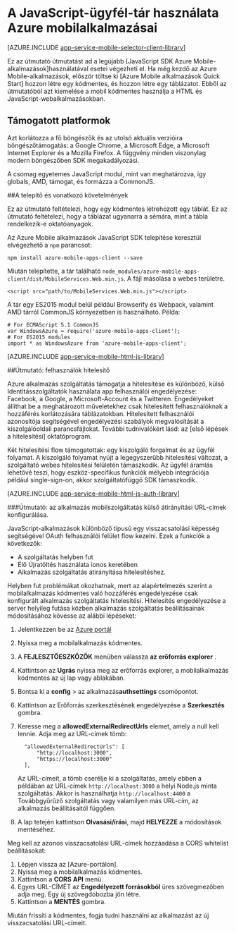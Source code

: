 <properties
    pageTitle="A JavaScript SDK használatáról az Azure mobilalkalmazások"
    description="V Azure Mobile-alkalmazások használatát mikéntjéről"
    services="app-service\mobile"
    documentationCenter="javascript"
    authors="adrianhall"
    manager="erikre"
    editor=""/>

<tags
    ms.service="app-service-mobile"
    ms.workload="mobile"
    ms.tgt_pltfrm="html"
    ms.devlang="javascript"
    ms.topic="article"
    ms.date="10/01/2016"
    ms.author="adrianha"/>

# <a name="how-to-use-the-javascript-client-library-for-azure-mobile-apps"></a>A JavaScript-ügyfél-tár használata Azure mobilalkalmazásai

[AZURE.INCLUDE [app-service-mobile-selector-client-library](../../includes/app-service-mobile-selector-client-library.md)]

Ez az útmutató útmutatást ad a legújabb [JavaScript SDK Azure Mobile-alkalmazások]használatával esetei végezheti el. Ha még kezdő az Azure Mobile-alkalmazások, először töltse ki [Azure Mobile alkalmazások Quick Start] hozzon létre egy kódmentes, és hozzon létre egy táblázatot. Ebből az útmutatóból azt kiemelése a mobil kódmentes használja a HTML és JavaScript-webalkalmazásokban.

## <a name="supported-platforms"></a>Támogatott platformok

Azt korlátozza a fő böngészők és az utolsó aktuális verzióira böngészőtámogatás: a Google Chrome, a Microsoft Edge, a Microsoft Internet Explorer és a Mozilla Firefox.  A függvény minden viszonylag modern böngészőben SDK megakadályozási.

A csomag egyetemes JavaScript modul, mint van meghatározva, így globals, AMD, támogat, és formázza a CommonJS.

##<a name="Setup"></a>A telepítő és vonatkozó követelmények

Ez az útmutató feltételezi, hogy egy kódmentes létrehozott egy táblát. Ez az útmutató feltételezi, hogy a táblázat ugyanarra a sémára, mint a tábla rendelkezik-e oktatóanyagok.

Az Azure Mobile alkalmazások JavaScript SDK telepítése keresztül elvégezhető a `npm` parancsot:

```
npm install azure-mobile-apps-client --save
```

Miután telepítette, a tár található `node_modules/azure-mobile-apps-client/dist/MobileServices.Web.min.js`.  A fájl másolása a webes területre.

```
<script src="path/to/MobileServices.Web.min.js"></script>
```

A tár egy ES2015 modul belül például Browserify és Webpack, valamint AMD tárról CommonJS környezetben is használható.  Példa:

```
# For ECMAScript 5.1 CommonJS
var WindowsAzure = require('azure-mobile-apps-client');
# For ES2015 modules
import * as WindowsAzure from 'azure-mobile-apps-client';
```

[AZURE.INCLUDE [app-service-mobile-html-js-library](../../includes/app-service-mobile-html-js-library.md)]

##<a name="auth"></a>Útmutató: felhasználók hitelesítő

Azure alkalmazás szolgáltatás támogatja a hitelesítése és különböző, külső Identitásszolgáltatók használata app felhasználói engedélyezése: Facebook, a Google, a Microsoft-Account és a Twitteren. Engedélyeket állíthat be a meghatározott műveletekhez csak hitelesített felhasználóknak a hozzáférés korlátozására táblázatokban. Hitelesített felhasználói azonosítója segítségével engedélyezési szabályok megvalósítását a kiszolgálóoldali parancsfájlokat. További tudnivalókért lásd: az [első lépések a hitelesítési] oktatóprogram.

Két hitelesítési flow támogatottak: egy kiszolgáló forgalmat és az ügyfél folyamat.  A kiszolgáló folyamat nyújt a legegyszerűbb hitelesítési változat, a szolgáltató webes hitelesítési felületén támaszkodik. Az ügyfél áramlás lehetővé teszi, hogy eszköz-specifikus funkciók mélyebb integrációja például single-sign-on, akkor szolgáltatófüggő SDK támaszkodik.

[AZURE.INCLUDE [app-service-mobile-html-js-auth-library](../../includes/app-service-mobile-html-js-auth-library.md)]

###<a name="configure-external-redirect-urls"></a>Útmutató: az alkalmazás mobilszolgáltatás külső átirányítási URL-címek konfigurálása.

JavaScript-alkalmazások különböző típusú egy visszacsatolási képesség segítségével OAuth felhasználói felület flow kezelni.  Ezek a funkciók a következők:

* A szolgáltatás helyben fut
* Élő Újratöltés használata ionos keretében
* Alkalmazás szolgáltatás átirányítása hitelesítéshez. 

Helyben fut problémákat okozhatnak, mert az alapértelmezés szerint a mobilalkalmazás kódmentes való hozzáférés engedélyezése csak konfigurált alkalmazás szolgáltatás hitelesítési. Hitelesítés engedélyezése a server helyileg futása közben alkalmazás szolgáltatás beállításainak módosításához kövesse az alábbi lépéseket:

1. Jelentkezzen be az [Azure portál]
2. Nyissa meg a mobilalkalmazás kódmentes.
3. A **FEJLESZTŐESZKÖZÖK** menüben válassza **az erőforrás explorer** .
4. Kattintson az **Ugrás** nyissa meg az erőforrás explorer, a mobilalkalmazás kódmentes az új lap vagy ablakában.
5. Bontsa ki a **config** > az alkalmazás**authsettings** csomópontot.
6. Kattintson az Erőforrás szerkesztésének engedélyezése a **Szerkesztés** gombra.
7. Keresse meg a **allowedExternalRedirectUrls** elemet, amely a null kell lennie. Adja meg az URL-címek tömb:

         "allowedExternalRedirectUrls": [
             "http://localhost:3000",
             "https://localhost:3000"
         ],

    Az URL-címeit, a tömb cserélje ki a szolgáltatás, amely ebben a példában az URL-címek `http://localhost:3000` a helyi Node.js minta szolgáltatás. Akkor is használhatja `http://localhost:4400` a Továbbgyűrűző szolgáltatás vagy valamilyen más URL-cím, az alkalmazás beállításaitól függően.

8. A lap tetején kattintson **Olvasási/írási**, majd **HELYEZZE** a módosítások mentéséhez.

Meg kell az azonos visszacsatolási URL-címek hozzáadása a CORS whitelist beállításokat:

1. Lépjen vissza az [Azure-portálon].
2. Nyissa meg a mobilalkalmazás kódmentes.
3. Kattintson a **CORS** **API** menü.
4. Egyes URL-CÍMÉT az **Engedélyezett forrásokból** üres szövegmezőben adja meg.  Egy új szövegdobozba jön létre.
5. Kattintson a **MENTÉS** gombra.
    
Miután frissíti a kódmentes, fogja tudni használni az alkalmazást az új visszacsatolási URL-címeit.

<!-- URLs. -->
[Azure mobil alkalmazások első lépések]: app-service-mobile-cordova-get-started.md
[Első lépések a hitelesítés]: app-service-mobile-cordova-get-started-users.md
[Add authentication to your app]: app-service-mobile-cordova-get-started-users.md

[Azure portál]: https://portal.azure.com/
[A JavaScript SDK Azure mobilalkalmazásai]: https://www.npmjs.com/package/azure-mobile-apps-client
[Query object documentation]: https://msdn.microsoft.com/en-us/library/azure/jj613353.aspx

